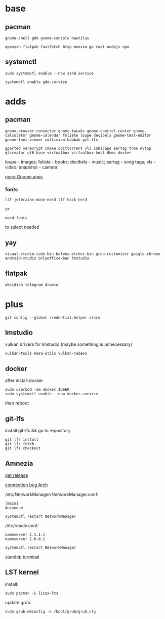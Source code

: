 # base

## pacman

```
gnome-shell gdm gnome-console nautilus
```
```
openssh flatpak fastfetch btop neovim go rust nodejs npm
```

## systemctl
```
sudo systemctl enable --now sshd.service
```

```
systemctl enable gdm.service
```  

# adds

## pacman

```
gnome-browser-connector gnome-tweaks gnome-control-center gnome-calculator gnome-calendar foliate loupe decibels gnome-text-editor gnome-font-viewer collision baobab git-lfs
```

```
gparted veracrypt cmake qbittorrent vlc inkscape eartag tree nvtop qtcreator qt6-base virtualbox virtualbox-host-dkms docker 
```

loupe - images;
foliate - books;
decibels - music;
eartag - song tags;
vls - video;
snapshot - camera.


[more Gnome apps](https://apps.gnome.org/)

### fonts
```
ttf-jetbrains-mono-nerd ttf-hack-nerd
```
or
```
nerd-fonts 
```
to select needed

## yay

```
visual-studio-code-bin balena-etcher-bin grub-customizer google-chrome android-studio onlyoffice-bun lmstudio
```

## flatpak
```
obsidian telegram drawio
```


# plus

```
git config --global credential.helper store
```

## lmstudio
vulkan drivers for lmstudio (maybe something is unnecessary)
```
vulkan-tools mesa-utils vulkan-radeon
```

## docker
after install docker
```
sudo usermod -aG docker $USER
sudo systemctl enable --now docker.service
```
then reboot

## git-lfs
install git-lfs && go to repository
```
git lfs install
git lfs fetch
git lfs checkout
```

## Amnezia

[get release](https://github.com/amnezia-vpn/amnezia-client/releases)

[connection bug Arch](https://github.com/amnezia-vpn/amnezia-client/issues/792#issuecomment-2090598218)

/etc/NetworkManager/NetworkManager.conf:
```
[main]
dns=none
```

```
systemctl restart NetworkManager
``` 

/etc/resolv.conf:
```
nameserver 1.1.1.1
nameserver 1.0.0.1
```

```
systemctl restart NetworkManager
```




[starship terminal](https://starship.rs/)

## LST kernel
install:
```
sudo pacman -S linux-lts
```
update grub:
```
sudo grub-mkconfig -o /boot/grub/grub.cfg
```
